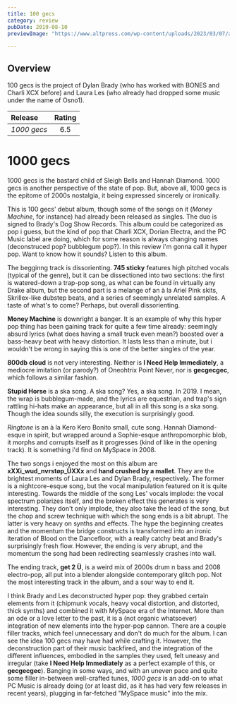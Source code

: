 ```yaml
---
title: 100 gecs
category: review
pubDate: 2019-08-10
previewImage: "https://www.altpress.com/wp-content/uploads/2023/03/07/attachment-410-100GECS-1200x628-WEBSITE.jpg"

---
```


## Overview
100 gecs is the project of Dylan Brady (who has worked with BONES and Charli XCX before) and Laura Les (who already had dropped some music under the name of Osno1).

| Release            | Rating |
| :---               | :---:  |
| *1000 gecs*        | 6.5    |

# 1000 gecs
1000 gecs is the bastard child of Sleigh Bells and Hannah Diamond. 1000 gecs is another perspective of the state of pop. But, above all, 1000 gecs is the epitome of 2000s nostalgia, it being expressed sincerely or ironically.

This is 100 gecs' debut album, though some of the songs on it (*Money Machine*, for instance) had already been released as singles. The duo is signed to Brady's Dog Show Records. 
This album could be categorized as pop i guess, but the kind of pop that Charli XCX, Dorian Electra, and the PC Music label are doing, which for some reason is always changing names (deconstruced pop? bubblegum pop?). In this review i'm gonna call it hyper pop. Want to know how it sounds? Listen to this album.

The begginng track is dissorienting. **745 sticky** features high pitched vocals (typical of the genre), but it can be dissectioned into two sections: the first is watered-down a trap-pop song, as what can be found in virtually any Drake album, but the second part is a melange of an à la Ariel Pink skits, Skrillex-like dubstep beats, and a series of seemingly unrelated samples. A taste of what's to come? Perhaps, but overall dissorienting.

**Money Machine** is downright a banger. It is an example of why this hyper pop thing has been gaining track for quite a few time already: seemingly absurd lyrics (what does having a small truck even mean?) boosted over a bass-heavy beat with heavy distortion. It lasts less than a minute, but i wouldn't be wrong in saying this is one of the better singles of the year.

**800db cloud** is not very interesting. Neither is **I Need Help Immediately**, a mediocre imitation (or parody?) of Oneohtrix Point Never, nor is **gecgecgec**, which follows a similar fashion.

**Stupid Horse** is a ska song. A ska song? Yes, a ska song. In 2019. I mean, the wrap is bubblegum-made, and the lyrics are equestrian, and trap's sign rattling hi-hats make an appearance, but all in all this song is a ska song. Though the idea sounds silly, the execution is surprisingly good.

*Ringtone* is an à la Kero Kero Bonito small, cute song. Hannah Diamond-esque in spirit, but wrapped around a  Sophie-esque anthropomorphic blob, it morphs and corrupts itself as it progresses (kind of like in the opening track). It is something i'd find on MySpace in 2008.

The two songs i enjoyed the most on this album are **xXXi_wud_nvrstøp_ÜXXx** and **hand crushed by a mallet**. They are the brightest moments of Laura Les and Dylan Brady, respectively.
The former is a nightcore-esque song, but the vocal manipulation featured on it is quite interesting. Towards the middle of the song Les' vocals implode: the vocal spectrum polarizes itself, and the broken effect this generates is very interesting. They don't only implode, they also take the lead of the song, but the chop and screw technique with which the song ends is a bit abrupt.
The latter is very heavy on synths and effects. The hype the beginning creates and the momentum the bridge constructs is transformed into an ironic iteration of Blood on the Dancefloor, with a really catchy beat and Brady's surprisingly fresh flow. However, the ending is very abrupt, and the momentum the song had been redirecting seamlessly crashes into wall.

The ending track, **get 2 Ü**, is a weird mix of 2000s drum n bass and 2008 electro-pop, all put into a blender alongside contemporary glitch pop. Not the most interesting track in  the album, and a sour way to end it.


I think Brady and Les deconstructed hyper pop: they grabbed certain elements from it (chipmunk vocals, heavy vocal distortion, and distorted, thick synths) and combined it with MySpace era of the Internet. More than an ode or a love letter to the past, it is a (not organic whatsoever) integration of new elements into the hyper-pop cannon. There are a couple filler tracks, which feel unnecessary and don't do much for the album. I can see the idea 100 gecs may have had while crafting it. However, the deconstruction part of their music backfired, and the integration of the different influences, embodied in the samples they used, felt uneasy and irregular (take **I Need Help Immediately** as a perfect example of this, or **gecgecgec**). Banging in some ways, and with an uneven pace and quite some filler in-between well-crafted tunes, *1000 gecs* is an add-on to what PC Music is already doing (or at least did, as it has had very few releases in recent years), plugging in far-fetched "MySpace music" into the mix.
